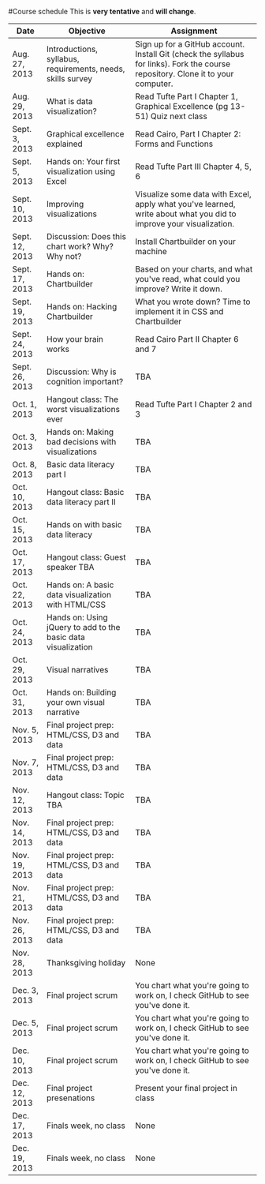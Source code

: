 #Course schedule
This is __very tentative__ and __will change__.

| Date | Objective | Assignment|
| -----|-----------|-----------
| Aug. 27, 2013 | Introductions, syllabus, requirements, needs, skills survey | Sign up for a GitHub account. Install Git (check the syllabus for links). Fork the course repository. Clone it to your computer. |
| Aug. 29, 2013 | What is data visualization? | Read Tufte Part I Chapter 1, Graphical Excellence (pg 13-51) Quiz next class | 
| Sept. 3, 2013 | Graphical excellence explained | Read Cairo, Part I Chapter 2: Forms and Functions
| Sept. 5, 2013 | Hands on: Your first visualization using Excel | Read Tufte Part III Chapter 4, 5, 6
| Sept. 10, 2013 | Improving visualizations | Visualize some data with Excel, apply what you've learned, write about what you did to improve your visualization.
| Sept. 12, 2013 | Discussion: Does this chart work? Why? Why not? | Install Chartbuilder on your machine
| Sept. 17, 2013 | Hands on: Chartbuilder | Based on your charts, and what you've read, what could you improve? Write it down.
| Sept. 19, 2013 | Hands on: Hacking Chartbuilder | What you wrote down? Time to implement it in CSS and Chartbuilder |
| Sept. 24, 2013 | How your brain works | Read Cairo Part II Chapter 6 and 7 |
| Sept. 26, 2013 | Discussion: Why is cognition important? | TBA |
| Oct. 1, 2013 | Hangout class: The worst visualizations ever | Read Tufte Part I Chapter 2 and 3 |
| Oct. 3, 2013 | Hands on: Making bad decisions with visualizations | TBA |
| Oct. 8, 2013 | Basic data literacy part I | TBA |
| Oct. 10, 2013 | Hangout class: Basic data literacy part II | TBA |
| Oct. 15, 2013 | Hands on with basic data literacy | TBA |
| Oct. 17, 2013 | Hangout class: Guest speaker TBA |TBA |
| Oct. 22, 2013 | Hands on: A basic data visualization with HTML/CSS | TBA |
| Oct. 24, 2013 | Hands on: Using jQuery to add to the basic data visualization | TBA |
| Oct. 29, 2013 | Visual narratives | TBA |
| Oct. 31, 2013 | Hands on: Building your own visual narrative |  TBA |
| Nov. 5, 2013 | Final project prep: HTML/CSS, D3 and data | TBA |
| Nov. 7, 2013 | Final project prep: HTML/CSS, D3 and data | TBA |
| Nov. 12, 2013 | Hangout class: Topic TBA | TBA |
| Nov. 14, 2013 | Final project prep: HTML/CSS, D3 and data | TBA |
| Nov. 19, 2013 | Final project prep: HTML/CSS, D3 and data | TBA |
| Nov. 21, 2013 | Final project prep: HTML/CSS, D3 and data | TBA |
| Nov. 26, 2013 | Final project prep: HTML/CSS, D3 and data | TBA |
| Nov. 28, 2013 | Thanksgiving holiday | None |
| Dec. 3, 2013 | Final project scrum | You chart what you're going to work on, I check GitHub to see you've done it. |
| Dec. 5, 2013 | Final project scrum | You chart what you're going to work on, I check GitHub to see you've done it. |
| Dec. 10, 2013 | Final project scrum | You chart what you're going to work on, I check GitHub to see you've done it. |
| Dec. 12, 2013 | Final project presenations | Present your final project in class
| Dec. 17, 2013 | Finals week, no class | None |
| Dec. 19, 2013 | Finals week, no class | None |